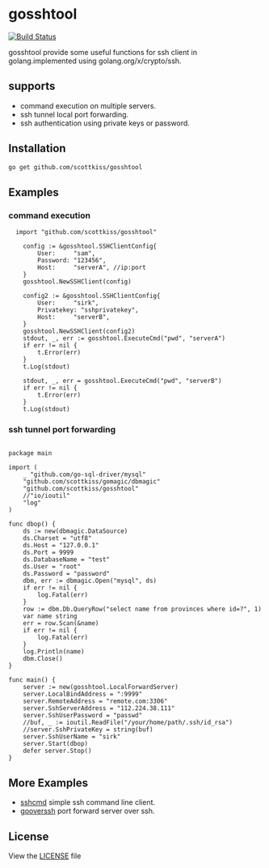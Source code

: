 # gosshtool
[![Build Status](https://travis-ci.org/scottkiss/gosshtool.svg)](https://travis-ci.org/scottkiss/gosshtool)

gosshtool provide some useful functions for ssh client in golang.implemented using golang.org/x/crypto/ssh.


## supports
* command execution on multiple servers.
* ssh tunnel local port forwarding.
* ssh authentication using private keys or password.


## Installation
```bash
go get github.com/scottkiss/gosshtool
```

## Examples

### command execution

```golang
  import "github.com/scottkiss/gosshtool"

	config := &gosshtool.SSHClientConfig{
		User:     "sam",
		Password: "123456",
		Host:     "serverA", //ip:port
	}
	gosshtool.NewSSHClient(config)

	config2 := &gosshtool.SSHClientConfig{
		User:     "sirk",
		Privatekey: "sshprivatekey",
		Host:     "serverB",
	}
	gosshtool.NewSSHClient(config2)
	stdout, _, err := gosshtool.ExecuteCmd("pwd", "serverA")
	if err != nil {
		t.Error(err)
	}
	t.Log(stdout)

	stdout, _, err = gosshtool.ExecuteCmd("pwd", "serverB")
	if err != nil {
		t.Error(err)
	}
	t.Log(stdout)
  ```

### ssh tunnel port forwarding
```golang

package main

import (
	_ "github.com/go-sql-driver/mysql"
	"github.com/scottkiss/gomagic/dbmagic"
	"github.com/scottkiss/gosshtool"
	//"io/ioutil"
	"log"
)

func dbop() {
	ds := new(dbmagic.DataSource)
	ds.Charset = "utf8"
	ds.Host = "127.0.0.1"
	ds.Port = 9999
	ds.DatabaseName = "test"
	ds.User = "root"
	ds.Password = "password"
	dbm, err := dbmagic.Open("mysql", ds)
	if err != nil {
		log.Fatal(err)
	}
	row := dbm.Db.QueryRow("select name from provinces where id=?", 1)
	var name string
	err = row.Scan(&name)
	if err != nil {
		log.Fatal(err)
	}
	log.Println(name)
	dbm.Close()
}

func main() {
	server := new(gosshtool.LocalForwardServer)
	server.LocalBindAddress = ":9999"
	server.RemoteAddress = "remote.com:3306"
	server.SshServerAddress = "112.224.38.111"
	server.SshUserPassword = "passwd"
	//buf, _ := ioutil.ReadFile("/your/home/path/.ssh/id_rsa")
	//server.SshPrivateKey = string(buf)
	server.SshUserName = "sirk"
	server.Start(dbop)
	defer server.Stop()
}

```

## More Examples
* [sshcmd](https://github.com/scottkiss/sshcmd) simple ssh command line client.
* [gooverssh](https://github.com/scottkiss/gooverssh) port forward server over ssh.

## License
View the [LICENSE](https://github.com/scottkiss/gosshtool/blob/master/LICENSE) file


